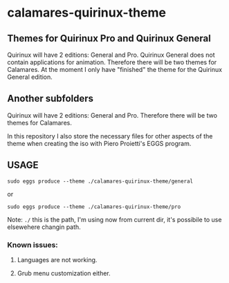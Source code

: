 # calamares-quirinux-theme
## Themes for Quirinux Pro and Quirinux General

Quirinux will have 2 editions: General and Pro. Quirinux General does not contain applications for animation. 
Therefore there will be two themes for Calamares.
At the moment I only have "finished" the theme for the Quirinux General edition.

## Another subfolders

Quirinux will have 2 editions: General and Pro. Therefore there will be two themes for Calamares.

In this repository I also store the necessary files for other aspects of the theme when creating the iso with Piero Proietti's EGGS program.


## USAGE

```
sudo eggs produce --theme ./calamares-quirinux-theme/general
```

or
```
sudo eggs produce --theme ./calamares-quirinux-theme/pro
```

Note: ```./``` this is the path, I'm using now from current dir, it's possibile to use elsewehere changin path.


### Known issues:

1) Languages are not working.

3) Grub menu customization either.


